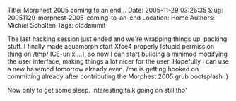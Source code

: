 Title: Morphest 2005 coming to an end...
Date: 2005-11-29 03:26:35
Slug: 20051129-morphest-2005-coming-to-an-end
Location: Home
Authors: Michiel Scholten
Tags: olddammit

<p>The last hacking session just ended and we're wrapping things up, packing stuff. I finally made aquamorph start Xfce4 properly [stupid permission thing on /tmp/.ICE-unix ...], so now I can start building a minimod modifying the user interface, making things a lot nicer for the user. Hopefully I can use a new basemod tomorrow already even. /me is getting hooked on committing already after contributing the Morphest 2005 grub bootsplash :)</p>

<p>Now only to get some sleep. Interesting talk going on still tho'</p>